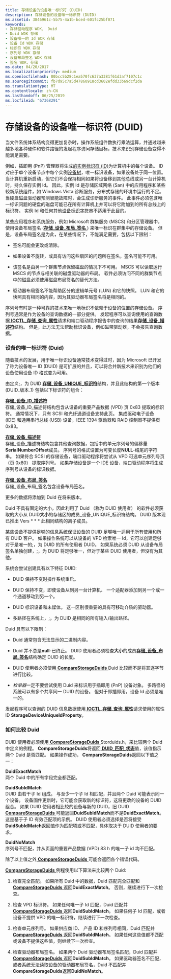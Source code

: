 ```yaml
---
title: 存储设备的设备唯一标识符 (DUID)
description: 存储设备的设备唯一标识符 (DUID)
ms.assetid: 3846961c-5b75-4a1b-bced-601fc25bf071
keywords:
- 存储驱动程序 WDK、 Duid
- Duid WDK 存储
- 设备唯一的 Id WDK 存储
- 设备 Id WDK 存储
- 标识符 WDK 存储
- 序列号 WDK 存储
- 设备布局签名 WDK 存储
- 签名 WDK，存储
ms.date: 04/20/2017
ms.localizationpriority: medium
ms.openlocfilehash: 80bcc5b28c1ea570fc637a3381f61d3af7107c1c
ms.sourcegitcommit: fb7d95c7a5d47860918cd3602efdd33b69dcf2da
ms.translationtype: MT
ms.contentlocale: zh-CN
ms.lasthandoff: 06/25/2019
ms.locfileid: "67368291"
---
```

# <a name="device-unique-identifiers-duids-for-storage-devices"></a>存储设备的设备唯一标识符 (DUID)


当文件系统体系结构变得更加复杂时，操作系统组件数执行乘法运算，并通过越来越多地各种硬件和软件路径的发起程序访问存储目标，技术来识别存储设备变得不能满足需要。

例如，插即用 (PnP) 管理器将生成[的实例标识符 (ID)](https://docs.microsoft.com/windows-hardware/drivers/install/instance-ids)为计算机中的每个设备。 ID 对应于单个设备节点中每个实例[设备树](https://docs.microsoft.com/windows-hardware/drivers/kernel/device-tree)，唯一标识设备，如果设备处于同一位置。 当计算机重新启动，但它们不会保持相同如果将设备移到其他总线或另一台计算机时，持久保存实例 Id。 因此，实例 Id 是存储区域网络 (San) 中的应用程序和某些较新系统组件，如 Windows Vista 诊断服务，分布式存储的环境中运行的不足。 当硬盘磁盘驱动器预测智能故障时，会生成诊断服务的事件。 此事件必须包含唯一标识问题的硬盘的磁盘可能已在所有计算机上并可以将它附加到的所有总线上的标识符。 实例 Id 和任何其他[设备标识字符串](https://docs.microsoft.com/windows-hardware/drivers/install/device-identification-strings)不适用于此目的。

某些应用程序和系统服务，例如 Microsoft 群集服务 (MSCS) 和分区管理器中，使用设备布局签名 ([**存储\_设备\_布局\_签名** ](https://docs.microsoft.com/windows-hardware/drivers/ddi/content/storduid/ns-storduid-_storage_device_layout_signature)) 来唯一标识在群集中的存储设备。 但是，设备布局签名是为此，在某些情况下，不能满足需要，包括以下限制：

-   签名可能会更改或清除。

-   如果设备不旋转，或具有访问这些扇区的问题所在签名，签名可能不可用。

-   该签名是由另一个群集节点保留磁盘的情况下不可用。 MSCS 可以读取运行 MSCS 的节点与相关联的磁盘驱动器的布局。 软件必须访问不同的群集节点中的磁盘必须使用磁盘布局签名的替代方法。

-   驱动器布局签名不能帮助区分的逻辑单元号 (LUN) 和它的快照。 LUN 和它的快照具有相同的内容，因为其驱动器布局签名将是相同的。

序列号有时是一种可靠的技术来唯一地标识不依赖于设备的位置的存储设备。 序列号通常是作为设备的查询数据的一部分提供。 发起程序可以查询使用的查询数据[ **IOCTL\_存储\_查询\_属性**](https://docs.microsoft.com/windows-hardware/drivers/ddi/content/ntddstor/ni-ntddstor-ioctl_storage_query_property)请求和端口驱动程序报告中的查询的结果[**存储\_设备\_描述符**](https://docs.microsoft.com/windows-hardware/drivers/ddi/content/ntddstor/ns-ntddstor-_storage_device_descriptor)结构。 但是，此方法无法帮助标识设备，例如磁带驱动器，不会报告查询数据。

### <a name="span-iddeviceuniqueidentifiersduidsspanspan-iddeviceuniqueidentifiersduidsspandevice-unique-identifiers-duids"></a><span id="device_unique_identifiers__duids_"></span><span id="DEVICE_UNIQUE_IDENTIFIERS__DUIDS_"></span>设备的唯一标识符 (Duid)

随着技术的发展，用于唯一标识设备通常技术变得过时，因为 Microsoft 已开发了称为设备唯一 ID (DUID) 是可扩展的并且，可以将合并新技术来识别为他们的设备使用设备 ID 格式变为可用。

由定义;，为 DUID [**存储\_设备\_UNIQUE\_标识符**](https://docs.microsoft.com/windows-hardware/drivers/ddi/content/storduid/ns-storduid-_storage_device_unique_identifier)结构，并且此结构的第一个版本 (DUID\_版本\_1) 包括以下标识符的组合：

<span id="STORAGE_DEVICE_ID_DESCRIPTOR"></span><span id="storage_device_id_descriptor"></span>[**存储\_设备\_ID\_描述符**](https://docs.microsoft.com/windows-hardware/drivers/ddi/content/ntddstor/ns-ntddstor-_storage_device_id_descriptor)  
存储\_设备\_ID\_描述符结构包含从设备的重要产品数据 (VPD) 页 0x83 提取的标识符。 通常情况下，只有 SCSI 和光纤通道设备支持此页。 集成驱动电子设备 (IDE) 和通用串行总线 (USB) 设备，IEEE 1394 驱动器和 RAID 控制器不提供页 0x83。

<span id="STORAGE_DEVICE_DESCRIPTOR"></span><span id="storage_device_descriptor"></span>[**存储\_设备\_描述符**](https://docs.microsoft.com/windows-hardware/drivers/ddi/content/ntddstor/ns-ntddstor-_storage_device_descriptor)  
存储\_设备\_描述符结构包含其他查询数据，包括中的单元序列号的偏移量**SerialNumberOffset**成员。 序列号的格式设置为可变长度**NULL**-结尾的字符串。 如果符合 SCSI 的存储设备，端口驱动程序将尝试从 VPD 可选单元序列号页 （页 0x80） 提取序列号。 如果存储设备是一个 IDE 设备，端口驱动程序将生成序列号从设备的标识数据。

<span id="STORAGE_DEVICE_LAYOUT_SIGNATURE"></span><span id="storage_device_layout_signature"></span>[**存储\_设备\_布局\_签名**](https://docs.microsoft.com/windows-hardware/drivers/ddi/content/storduid/ns-storduid-_storage_device_layout_signature)  
存储\_设备\_布局\_签名包含设备布局签名。

更多的数据将添加到 Duid 在将来版本。

Duid 不具有固定的大小，因此利用了 Duid （称为 DUID 使用者） 的软件必须获取的大小从 DUID**大小**的存储区的成员\_设备\_UNIQUE\_标识符结构。 DUID 版本现已推出 Vers * * * 此相同结构的离子成员。

某些设备不提供足够的信息系统保证设备的 DUID 足够唯一适用于所有使用和所有 DUID 客户。 如果操作系统可以从设备的 VPD 检索唯一 Id，它可以创建足够对于是唯一的;，为 DUID 的所有使用者 DUID。 如果系统必须 DUID 从设备布局签名单独创建，;，为 DUID 将足够唯一，但对于某些 DUID 使用者，但没有为其他。

系统会尝试创建具有以下特征 DUID:

-   DUID 保持不变时操作系统重启。

-   DUID 保持不变，即使设备从到另一台计算机、 一个适配器添加到另一个或一个通道移动到另一个。

-   DUID 标识设备和未媒体。 这一区别很重要的具有可移动介质的驱动器。

-   多路径在系统上，;，为 DUID 是相同的所有输入/输出路径。

Duid 具有以下限制：

-   Duid 通常包含无法显示的二进制内容。

-   Duid 并不总是**null**-已终止。 DUID 使用者必须检查**大小**的成员[**存储\_设备\_布局\_签名**](https://docs.microsoft.com/windows-hardware/drivers/ddi/content/storduid/ns-storduid-_storage_device_layout_signature)结构确定 DUID 的长度。

-   DUID 使用者必须使用[ **CompareStorageDuids** ](https://docs.microsoft.com/windows-hardware/drivers/ddi/content/storduid/nf-storduid-comparestorageduids) Duid 比较而不是将其逐字节进行比较。

-   *枚举器*一定不要尝试使用 Duid 来标识用于插即用 (PnP) 设备对象。 多路径的系统可以有多个共享同一 DUID 的设备。 但对于即插即用，设备 Id 必须是唯一的。

发起程序可以查询的 DUID 信息数据使用[ **IOCTL\_存储\_查询\_属性**](https://docs.microsoft.com/windows-hardware/drivers/ddi/content/ntddstor/ni-ntddstor-ioctl_storage_query_property)请求使用的属性 ID **StorageDeviceUniqueIdProperty**。

### <a name="span-idhowtocompareduidsspanspan-idhowtocompareduidsspanhow-to-compare-duids"></a><span id="how_to_compare_duids"></span><span id="HOW_TO_COMPARE_DUIDS"></span>如何比较 Duid

DUID 使用者必须使用[ **CompareStorageDuids** ](https://docs.microsoft.com/windows-hardware/drivers/ddi/content/storduid/nf-storduid-comparestorageduids) Storduids.h，来比较两个 Duid 中定义的例程。 **CompareStorageDuids**将返回[ **DUID\_匹配\_状态**](https://docs.microsoft.com/windows-hardware/drivers/ddi/content/storduid/ne-storduid-_duid_match_status)值，该值指示两个 Duid 是否匹配。 如果操作成功， **CompareStorageDuids**返回以下值之一：

<span id="DuidExactMatch"></span><span id="duidexactmatch"></span><span id="DUIDEXACTMATCH"></span>**DuidExactMatch**  
两个 Duid 中的所有字段完全都匹配。

<span id="DuidSubIdMatch"></span><span id="duidsubidmatch"></span><span id="DUIDSUBIDMATCH"></span>**DuidSubIdMatch**  
DUID 由若干子 Id 组成。 与至少一个子 Id 相匹配，并且两个 Duid 可能表示同一个设备。 设备固件更新时，它可能会获取新的标识符，这将更改的设备的 DUID 组合。 如果 DUID 使用者相比较的设备与新的 DUID，旧 DUID [ **CompareStorageDuids** ](https://docs.microsoft.com/windows-hardware/drivers/ddi/content/storduid/nf-storduid-comparestorageduids)可能返回**DuidSubIdMatch**而不是**DuidExactMatch**。 这是基于子 ID 有效匹配项的示例。 DUID 使用者必须选择是否将接受**DuidSubIdMatch**返回值作为匹配项或不匹配，具体取决于 DUID 使用者的要求。

<span id="DuidNoMatch"></span><span id="duidnomatch"></span><span id="DUIDNOMATCH"></span>**DuidNoMatch**  
序列号不匹配，并从页面的重要产品数据 (VPD) 83 h 的唯一子 id 均不匹配。

除了以上值之外[ **CompareStorageDuids** ](https://docs.microsoft.com/windows-hardware/drivers/ddi/content/storduid/nf-storduid-comparestorageduids)可能会返回各个错误代码。

[ **CompareStorageDuids** ](https://docs.microsoft.com/windows-hardware/drivers/ddi/content/storduid/nf-storduid-comparestorageduids)例程使用以下算法来比较两个 Duid:

1.  检查完全匹配。 如果所有 Duid 中的数据，Duid 匹配完全匹配和[ **CompareStorageDuids** ](https://docs.microsoft.com/windows-hardware/drivers/ddi/content/storduid/nf-storduid-comparestorageduids)返回**DuidExactMatch**。 否则，继续进行下一次检查。

2.  检查 VPD 标识符。 如果任何唯一子 Id 匹配，Duid 匹配并[ **CompareStorageDuids** ](https://docs.microsoft.com/windows-hardware/drivers/ddi/content/storduid/nf-storduid-comparestorageduids)返回**DuidSubIdMatch**。 如果任何子 Id 匹配，或者设备不提供 VPD 的唯一标识符，继续进行下一次检查。

3.  检查单元序列号。 如果供应商 ID、 产品 ID 和序列号相同，Duid 匹配并[ **CompareStorageDuids** ](https://docs.microsoft.com/windows-hardware/drivers/ddi/content/storduid/nf-storduid-comparestorageduids)返回**DuidSubIdMatch**。 如果任何这些值都不匹配或设备不提供这些值，则继续下一次检查。

4.  检查驱动器布局签名。 如果两个 Duid 驱动器布局签名匹配，Duid 匹配并[**CompareStorageDuids** ](https://docs.microsoft.com/windows-hardware/drivers/ddi/content/storduid/nf-storduid-comparestorageduids)返回**DuidSubIdMatch**。 如果驱动器签名不匹配，或者系统无法读取设备的驱动器布局签名，Duid 不匹配并**CompareStorageDuids**返回**DuidNoMatch**。

 

 




